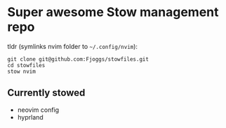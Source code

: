 # Super awesome Stow management repo

tldr (symlinks nvim folder to `~/.config/nvim`):

```
git clone git@github.com:Fjoggs/stowfiles.git
cd stowfiles
stow nvim
```

## Currently stowed

- neovim config
- hyprland
